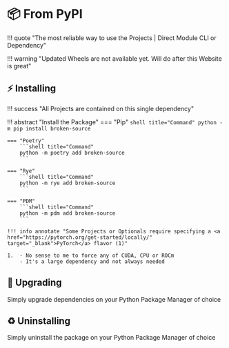 # 📦 From PyPI

!!! quote "The most reliable way to use the Projects | Direct Module CLI or Dependency"

!!! warning "Updated Wheels are not available yet. Will do after this Website is great"

## ⚡️ Installing

!!! success "All Projects are contained on this single dependency"

!!! abstract "Install the Package"
    === "Pip"
        ```shell title="Command"
        python -m pip install broken-source
        ```

    === "Poetry"
        ```shell title="Command"
        python -m poetry add broken-source
        ```

    === "Rye"
        ```shell title="Command"
        python -m rye add broken-source
        ```

    === "PDM"
        ```shell title="Command"
        python -m pdm add broken-source
        ```

    !!! info annotate "Some Projects or Optionals require specifying a <a href="https://pytorch.org/get-started/locally/" target="_blank">PyTorch</a> flavor (1)"

    1.  - No sense to me to force any of CUDA, CPU or ROCm
        - It's a large dependency and not always needed

## 🚀 Upgrading
Simply upgrade dependencies on your Python Package Manager of choice

## ♻️ Uninstalling
Simply uninstall the package on your Python Package Manager of choice

